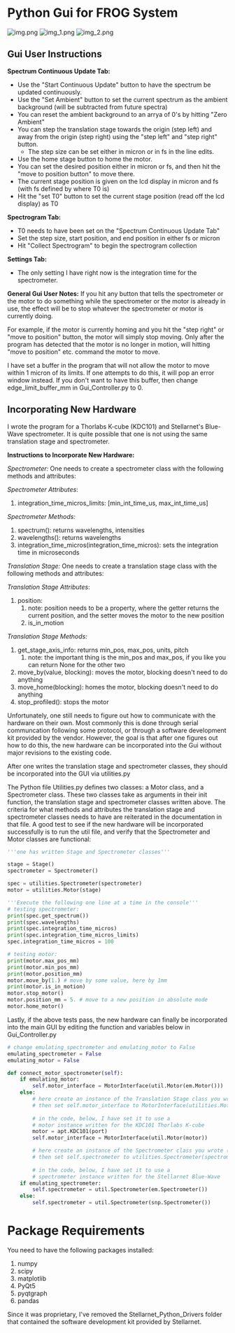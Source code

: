 # Python Gui for FROG System

![img.png](assets/readme/img.png) 
![img_1.png](assets/readme/img_1.png)
![img_2.png](assets/readme/img_2.png)

## Gui User Instructions

**Spectrum Continuous Update Tab:**
* Use the "Start Continuous Update" button to have the spectrum be updated continuously.
* Use the "Set Ambient" button to set the current spectrum as the ambient background (will be subtracted from future spectra)
* You can reset the ambient background to an arrya of 0's by hitting "Zero Ambient"
* You can step the translation stage towards the origin (step left) and away from the origin (step right) using the "step left" and "step right" button.
  * The step size can be set either in micron or in fs in the line edits.
* Use the home stage button to home the motor.
* You can set the desired position either in micron or fs, and then hit the "move to position button" to move there.
* The current stage position is given on the lcd display in micron and fs (with fs defined by where T0 is)
* Hit the "set T0" button to set the current stage position (read off the lcd display) as T0

**Spectrogram Tab:**

* T0 needs to have been set on the "Spectrum Continuous Update Tab"
* Set the step size, start position, and end position in either fs or micron
* Hit "Collect Spectrogram" to begin the spectrogram collection

**Settings Tab:**
* The only setting I have right now is the integration time for the spectrometer. 

**General Gui User Notes:**
If you hit any button that tells the spectrometer or the motor to do something while the spectrometer or the motor is already in use, the effect will be to stop whatever the spectrometer or motor is currently doing. 

For example, if the motor is currently homing and you hit the "step right" or "move to position" button, the motor will simply stop moving. Only after the program has detected that the motor is no longer in motion, will hitting "move to position" etc. command the motor to move.

I have set a buffer in the program that will not allow the motor to move within 1 micron of its limits. If one attempts to do this, it will pop an error window instead. If you don't want to have this buffer, then change edge_limit_buffer_mm in Gui_Controller.py to 0. 

## Incorporating New Hardware
I wrote the program for a Thorlabs K-cube (KDC101) and Stellarnet's Blue-Wave spectrometer. It is quite possible that one is not using the same translation stage and spectrometer.

**Instructions to Incorporate New Hardware:**

*Spectrometer:* One needs to create a spectrometer class with the following methods and attributes:

*Spectrometer Attributes*:
1. integration_time_micros_limits: [min_int_time_us, max_int_time_us]

*Spectrometer Methods:*
1. spectrum(): returns wavelengths, intensities
2. wavelengths(): returns wavelengths
3. integration_time_micros(integration_time_micros): sets the
        integration time in microseconds

*Translation Stage:* One needs to create a translation stage class with the following methods and attributes:

*Translation Stage Attributes*:
1. position:
   1. note: position needs to be a property, where the getter returns
            the current position, and the setter moves the motor to the new
            position
   2. is_in_motion

*Translation Stage Methods:*
1. get_stage_axis_info: returns min_pos, max_pos, units, pitch
   1. note: the important thing is the min_pos and max_pos, if you like you
        can return None for the other two
2. move_by(value, blocking): moves the motor, blocking doesn't need
        to do anything 
3. move_home(blocking): homes the motor, blocking doesn't need to do
        anything
4. stop_profiled(): stops the motor

Unfortunately, one still needs to figure out how to communicate with the hardware on their own. Most commonly this is done through serial communcation following some protocol, or through a software development kit provided by the vendor. However, the goal is that after one figures out how to do this, the new hardware can be incorporated into the Gui without major revisions to the existing code.

After one writes the translation stage and spectrometer classes, they should be incorporated into the GUI via utilities.py

The Python file Utilities.py defines two classes: a Motor class, and a Spectrometer class. These two classes take as arguments in their init function, the translation stage and spectrometer classes written above. The criteria for what methods and attributes the translation stage and spectrometer classes needs to have are reiterated in the documentation in that file. A good test to see if the new hardware will be incorporated successfully is to run the util file, and verify that the Spectrometer and Motor classes are functional:

```Python
'''one has written Stage and Spectrometer classes'''

stage = Stage()
spectrometer = Spectrometer()

spec = utilities.Spectrometer(spectrometer)
motor = utilities.Motor(stage)

'''Execute the following one line at a time in the console'''
# testing spectrometer:
print(spec.get_spectrum())
print(spec.wavelengths)
print(spec.integration_time_micros)
print(spec.integration_time_micros_limits)
spec.integration_time_micros = 100

# testing motor:
print(motor.max_pos_mm)
print(motor.min_pos_mm)
print(motor.position_mm)
motor.move_by(1.) # move by some value, here by 1mm
print(motor.is_in_motion)
motor.stop_motor()
motor.position_mm = 5. # move to a new position in absolute mode
motor.home_motor()
```

Lastly, if the above tests pass, the new hardware can finally be incorporated into the main GUI by editing the function and variables below in Gui_Controller.py 
```Python
# change emulating_spectrometer and emulating_motor to False
emulating_spectrometer = False
emulating_motor = False

def connect_motor_spectrometer(self):
    if emulating_motor:
        self.motor_interface = MotorInterface(util.Motor(em.Motor()))
    else:
        # here create an instance of the Translation Stage class you wrote (call it stage) 
        # then set self.motor_interface to MotorInterface(utilities.Motor(stage)) 
        
        # in the code, below, I have set it to use a 
        # motor instance written for the KDC101 Thorlabs K-cube 
        motor = apt.KDC101(port)
        self.motor_interface = MotorInterface(util.Motor(motor))

        # here create an instance of the Spectrometer class you wrote (call it spectrometer) 
        # then set self.spectrometer to utilities.Spectrometer(spectrometer) 
        
        # in the code, below, I have set it to use a 
        # spectrometer instance written for the Stellarnet Blue-Wave 
    if emulating_spectrometer:
        self.spectrometer = util.Spectrometer(em.Spectrometer())
    else:
        self.spectrometer = util.Spectrometer(snp.Spectrometer())
```

# Package Requirements
You need to have the following packages installed:
1. numpy
2. scipy
3. matplotlib
4. PyQt5
5. pyqtgraph
6. pandas

Since it was proprietary, I've removed the Stellarnet_Python_Drivers folder that contained the software development kit provided by Stellarnet.
